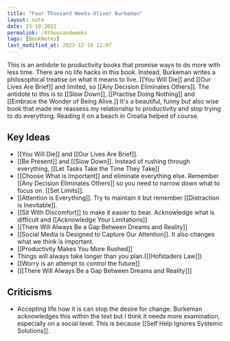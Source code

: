 ```yaml
---
title: "Four Thousand Weeks-Oliver Burkeman"
layout: note
date: 23-10-2022
permalink: /4thousandweeks
tags: [BookNotes]
last_modified_at: 2023-12-14 12:07
---
```


This is an antidote to productivity books that promise ways to do more with less time. There are no life hacks in this book. Instead, Burkeman writes a philosophical treatise on what it means to live. [[You Will Die]] and [[Our Lives Are Brief]] and limited, so [[Any Decision Eliminates Others]]. The antidote to this is to [[Slow Down]], [[Practise Doing Nothing]] and [[Embrace the Wonder of Being Alive.]] It's a beautiful, funny but also wise book that made me reassess my relationship to productivity and stop trying to do everything. Reading it on a beach in Croatia helped of course. 

## Key Ideas

- [[You Will Die]] and [[Our Lives Are Brief]].
- [[Be Present]] and [[Slow Down]]. Instead of rushing through everything, [[Let Tasks Take the Time They Take]]
- [[Choose What is Important]] and eliminate everything else. Remember [[Any Decision Eliminates Others]] so you need to narrow down what to focus on. [[Set Limits]]. 
- [[Attention is Everything]]. Try to maintain it but remember [[Distraction is Inevitable]].
- [[Sit With Discomfort]] to make it easier to bear. Acknowledge what is difficult and [[Acknowledge Your Limitations]]
- [[There Will Always Be a Gap Between Dreams and Reality]]
- [[Social Media is Designed to Capture Our Attention]]. It also changes what we think is important. 
- [[Productivity Makes You More Rushed]]
- Things will always take longer than you plan.([[Hofstaders Law]])
- [[Worry is an attempt to control the future]]
- [[[There Will Always Be a Gap Between Dreams and Reality]]]

## Criticisms

- Accepting life how it is can stop the desire for change. Burkeman acknowledges this within the text but I think it needs more examination, especially on a social level. This is because [[Self Help Ignores Systemic Solutions]].
